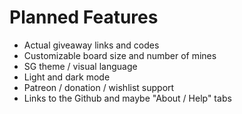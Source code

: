# Planned Features

- Actual giveaway links and codes
- Customizable board size and number of mines
- SG theme / visual language
- Light and dark mode
- Patreon / donation / wishlist support
- Links to the Github and maybe "About / Help" tabs
